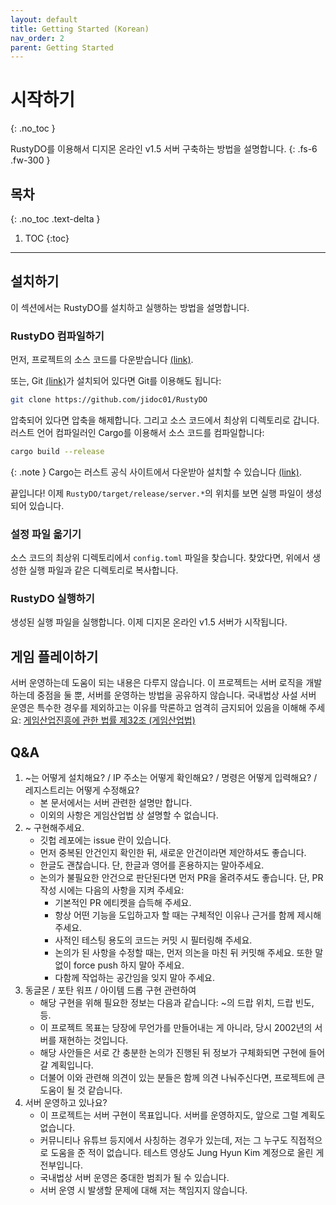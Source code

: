 ```yaml
---
layout: default
title: Getting Started (Korean)
nav_order: 2
parent: Getting Started
---
```



# 시작하기
{: .no_toc }

RustyDO를 이용해서 디지몬 온라인 v1.5 서버 구축하는 방법을 설명합니다.
{: .fs-6 .fw-300 }

## 목차
{: .no_toc .text-delta }

1. TOC
{:toc}

---



## 설치하기

이 섹션에서는 RustyDO를 설치하고 실행하는 방법을 설명합니다.

### RustyDO 컴파일하기

먼저, 프로젝트의 소스 코드를 다운받습니다 [(link)](https://github.com/jidoc01/RustyDO/archive/refs/heads/main.zip).

또는, Git [(link)](https://git-scm.com/)가 설치되어 있다면 Git를 이용해도 됩니다:

```bash
git clone https://github.com/jidoc01/RustyDO
```

압축되어 있다면 압축을 해제합니다. 그리고 소스 코드에서 최상위 디렉토리로 갑니다. 러스트 언어 컴파일러인 Cargo를 이용해서 소스 코드를 컴파일합니다:

```bash
cargo build --release
```

{: .note }
Cargo는 러스트 공식 사이트에서 다운받아 설치할 수 있습니다 [(link)](https://www.rust-lang.org/tools/install).

끝입니다! 이제 `RustyDO/target/release/server.*`의 위치를 보면 실행 파일이 생성되어 있습니다.

### 설정 파일 옮기기

소스 코드의 최상위 디렉토리에서 `config.toml` 파일을 찾습니다. 찾았다면, 위에서 생성한 실행 파일과 같은 디렉토리로 복사합니다.

### RustyDO 실행하기

생성된 실행 파일을 실행합니다. 이제 디지몬 온라인 v1.5 서버가 시작됩니다.

## 게임 플레이하기

서버 운영하는데 도움이 되는 내용은 다루지 않습니다.
이 프로젝트는 서버 로직을 개발하는데 중점을 둘 뿐,
서버를 운영하는 방법을 공유하지 않습니다. 
국내법상 사설 서버 운영은 특수한 경우를 제외하고는 이유를 막론하고
엄격히 금지되어 있음을 이해해 주세요: [게임산업진흥에 관한 법률 제32조 (게임산업법)](https://www.law.go.kr/%EB%B2%95%EB%A0%B9/%EA%B2%8C%EC%9E%84%EC%82%B0%EC%97%85%EC%A7%84%ED%9D%A5%EC%97%90%EA%B4%80%ED%95%9C%EB%B2%95%EB%A5%A0)


## Q&A

1. ~는 어떻게 설치해요? / IP 주소는 어떻게 확인해요? / 명령은 어떻게 입력해요? / 레지스트리는 어떻게 수정해요?
    + 본 문서에서는 서버 관련한 설명만 합니다.
    + 이외의 사항은 게임산업법 상 설명할 수 없습니다.
2. ~ 구현해주세요.
    + 깃헙 레포에는 issue 란이 있습니다.
    + 먼저 중복된 안건인지 확인한 뒤, 새로운 안건이라면 제안하셔도 좋습니다.
    + 한글도 괜찮습니다. 단, 한글과 영어를 혼용하지는 말아주세요.
    + 논의가 불필요한 안건으로 판단된다면 먼저 PR을 올려주셔도 좋습니다. 단, PR 작성 시에는 다음의 사항을 지켜 주세요:
        + 기본적인 PR 에티켓을 습득해 주세요.
        + 항상 어떤 기능을 도입하고자 할 때는 구체적인 이유나 근거를 함께 제시해 주세요.
        + 사적인 테스팅 용도의 코드는 커밋 시 필터링해 주세요.
        + 논의가 된 사항을 수정할 때는, 먼저 의논을 마친 뒤 커밋해 주세요. 또한 말없이 force push 하지 말아 주세요.
        + 다함께 작업하는 공간임을 잊지 말아 주세요.
4. 동글몬 / 포탄 워프 / 아이템 드롭 구현 관련하여
    + 해당 구현을 위해 필요한 정보는 다음과 같습니다: ~의 드랍 위치, 드랍 빈도, 등.
    + 이 프로젝트 목표는 당장에 무언가를 만들어내는 게 아니라, 당시 2002년의 서버를 재현하는 것입니다.
    + 해당 사안들은 서로 간 충분한 논의가 진행된 뒤 정보가 구체화되면 구현에 들어갈 계획입니다.
    + 더불어 이와 관련해 의견이 있는 분들은 함께 의견 나눠주신다면, 프로젝트에 큰 도움이 될 것 같습니다.
5. 서버 운영하고 있나요?
    + 이 프로젝트는 서버 구현이 목표입니다. 서버를 운영하지도, 앞으로 그럴 계획도 없습니다.
    + 커뮤니티나 유튜브 등지에서 사칭하는 경우가 있는데, 저는 그 누구도 직접적으로 도움을 준 적이 없습니다. 테스트 영상도 Jung Hyun Kim 계정으로 올린 게 전부입니다.
    + 국내법상 서버 운영은 중대한 범죄가 될 수 있습니다.
    + 서버 운영 시 발생할 문제에 대해 저는 책임지지 않습니다.